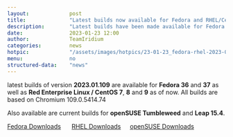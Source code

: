 ```yaml
---
layout: 			post
title:  			"Latest builds now available for Fedora and RHEL/CentOS"
description: 		"Latest builds have been made available for Fedora 36 and 37, as well as for Red Enterprise Linux / CentOS 7, 8 and 9."
date:	 			2023-01-23 12:00
author:				TeamIridium
categories:			news
hotpic:				"/assets/images/hotpics/23-01-23_fedora-rhel-2023-01.png"
menu: 				no
structured-data:	"news"
---
```

latest builds of version **2023.01.109** are available for **Fedora 36** and **37** as well as **Red Enterprise Linux / CentOS 7**, **8** and **9** as of now. 
All builds are based on Chromium 109.0.5414.74

Also available are current builds for **openSUSE Tumbleweed** and **Leap 15.4**.   

<a style="margin-right:1.5em;margin-bottom:1.5em;" href="/downloads/fedora" class="button download" title="download Iridium Browser for Fedora">Fedora Downloads</a> <a style="margin-right:1.5em;margin-bottom:1.5em;" href="/downloads/rhel" class="button download" title="download Iridium Browser for Red Hat Enterprise Linux / CentOS">RHEL Downloads</a><a href="/downloads/suse" class="button download" title="download Iridium Browser for openSUSE">openSUSE Downloads</a>